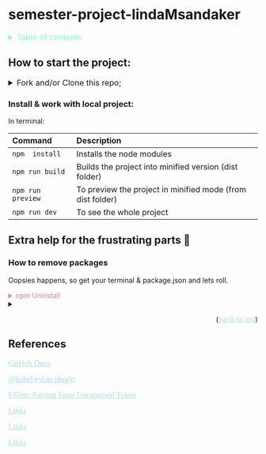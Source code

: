<div id="top"></div>

# semester-project-lindaMsandaker

<details>
<summary style="font-size: medium; color: aquamarine">Table of contents</summary>

-   [How to start the project:](#how-to-start-the-project)
    -   [Install & work with local project:](#install--work-with-local-project)
-   [Extra help for the frustrating parts 🤯](#extra-help-for-the-frustrating-parts-)
    -   [How to remove packages:](#how-to-remove-packages)

</details>

## How to start the project:

<details>
<summary style="font-size: medium">Fork and/or Clone this repo;</summary>

In GitHub:

-   Fork this repo to get your own copy AND/OR
-   Copy code URL or SSH link that you find under `<> Code ` button

Locally, on PC:

-   In terminal
    -   `cd .\path\` to your repos directory
    -   run: `git clone https://github.com/the/url/ssh.git`
    -   `cd .\path\` to cloned repo
-   In favorite IDE/code editor
    -   Open the cloned repo (new local repo).
    </details>

### Install & work with local project:

In terminal:

| Command           | Description                                                |
| :---------------- | :--------------------------------------------------------- |
| `npm  install`    | Installs the node modules                                  |
| `npm run build`   | Builds the project into minified version (dist folder)     |
| `npm run preview` | To preview the project in minified mode (from dist folder) |
| `npm run dev`     | To see the whole project                                   |

## Extra help for the frustrating parts 🤯

### How to remove packages

Oopsies happens, so get your terminal & package.json and lets roll.

<details> 
<summary style="color: lightcoral">npm Uninstall</summary>

| Command                                 | Description                                        |
| :-------------------------------------- | :------------------------------------------------- |
| `npm uninstall package-name`            | Uninstalls packages you have under Dependencies    |
| `npm uninstall -D package-name`         | Uninstalls packages you have under devDependencies |
| `npm uninstall --save-dev package-name` | Uninstalls packages you have under devDependencies |

For more info go to [npm Uninstall - by Kolade Chris, FreeCodeCamp](https://www.freecodecamp.org/news/npm-uninstall-how-to-remove-a-package/)

</details>

<details>
<summary></summary>
</details>

<div style="text-align: end"><p>(<a href="#top" style="color: powderblue">back to top</a>)</p></div>

## References

<p><a href="https://docs.github.com/en" style="color: powderblue; font-family: 'Lucida Console',serif; font-size: medium">GitHub Docs</a></p>
<p><a href="https://github.com/babel/babel/tree/main/eslint/babel-eslint-plugin" style="color: powderblue; font-family: 'Lucida Console',serif; font-size: medium">@babel/eslint-plugin</a></p>
<p><a href="https://stackoverflow.com/questions/65097114/eslint-error-in-html-file-parsing-error-unexpected-token" style="color: powderblue; font-family: 'Lucida Console',serif; font-size: medium">ESlint: Parsing Error Unexpected Token</a></p>
<p><a href="" style="color: powderblue; font-family: 'Lucida Console',serif; font-size: medium">Links</a></p>
<p><a href="" style="color: powderblue; font-family: 'Lucida Console',serif; font-size: medium">Links</a></p>
<p><a href="" style="color: powderblue; font-family: 'Lucida Console',serif; font-size: medium">Links</a></p>

